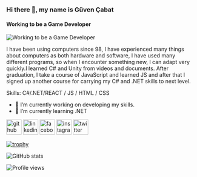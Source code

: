 ### Hi there 👋, my name is Güven Çabat
#### Working to be a Game Developer
![Working to be a Game Developer](https://drive.google.com/file/d/11B2VtZxurAFOfeM7Y6mIXWmVS7equp_p/view?usp=sharing)

I have been using computers since 98, I have experienced many things about computers as both hardware and software, I have used many different programs, so when I encounter something new, I can adapt very quickly.I learned C# and Unity  from videos and documents. After graduation, I take a course of JavaScript and learned JS and after that  I signed up another course for carrying my C# and .NET skills to next level.

Skills:  C#/.NET/REACT / JS / HTML / CSS

- 🔭 I’m currently working on developing my skills. 
- 🌱 I’m currently learning .NET 


[<img src='https://cdn.jsdelivr.net/npm/simple-icons@3.0.1/icons/github.svg' alt='github' height='40'>](https://github.com/fakepokeball)  [<img src='https://cdn.jsdelivr.net/npm/simple-icons@3.0.1/icons/linkedin.svg' alt='linkedin' height='40'>](https://www.linkedin.com/in/gvncbt/)  [<img src='https://cdn.jsdelivr.net/npm/simple-icons@3.0.1/icons/facebook.svg' alt='facebook' height='40'>](https://www.facebook.com/guven.cabat)  [<img src='https://cdn.jsdelivr.net/npm/simple-icons@3.0.1/icons/instagram.svg' alt='instagram' height='40'>](https://www.instagram.com/gvncbt/)  [<img src='https://cdn.jsdelivr.net/npm/simple-icons@3.0.1/icons/twitter.svg' alt='twitter' height='40'>](https://twitter.com/GvnCbt)  

[![trophy](https://github-profile-trophy.vercel.app/?username=fakepokeball)](https://github.com/ryo-ma/github-profile-trophy)

![GitHub stats](https://github-readme-stats.vercel.app/api?username=fakepokeball&show_icons=true)  

![Profile views](https://gpvc.arturio.dev/fakepokeball)  



